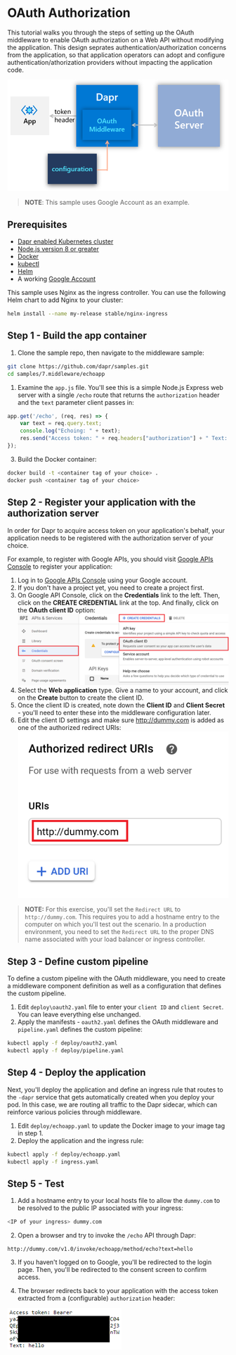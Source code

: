 # OAuth Authorization

This tutorial walks you through the steps of setting up the OAuth middleware to enable OAuth authorization on a Web API without modifying the application. This design seprates authentication/authorization concerns from the application, so that application operators can adopt and configure authentication/athorization providers without impacting the application code.

![Architecture Diagram](./img/Architecture_Diagram.png)

> **NOTE**: This sample uses Google Account as an example. 

## Prerequisites

- [Dapr enabled Kubernetes cluster](https://github.com/dapr/docs/blob/master/getting-started/environment-setup.md#installing-dapr-on-a-kubernetes-cluster)
- [Node.js version 8 or greater](https://nodejs.org/en/)
- [Docker](https://docs.docker.com/)
- [kubectl](https://kubernetes.io/docs/tasks/tools/install-kubectl/)
- [Helm](https://github.com/helm/helm)
- A working [Google Account](https://accounts.google.com)

This sample uses Nginx as the ingress controller. You can use the following Helm chart to add Nginx to your cluster:

```bash
helm install --name my-release stable/nginx-ingress
```

## Step 1 - Build the app container

1. Clone the sample repo, then navigate to the middleware sample:
```bash
git clone https://github.com/dapr/samples.git
cd samples/7.middleware/echoapp
```
1. Examine the ```app.js``` file. You'll see this is a simple Node.js Express web server with a single ```/echo``` route that returns the ```authorization``` header and the ```text``` parameter client passes in:

```javascript
app.get('/echo', (req, res) => {
    var text = req.query.text;
    console.log("Echoing: " + text);
    res.send("Access token: " + req.headers["authorization"] + " Text: " + text)
});
```
3. Build the Docker container:

```bash
docker build -t <container tag of your choice> .
docker push <container tag of your choice>
```

## Step 2 - Register your application with the authorization server

In order for Dapr to acquire access token on your application's behalf, your application needs to be registered with the authorization server of your choice. 

For example, to register with Google APIs, you should visit [Google APIs Console](https://console.developers.google.com) to register your application:

1. Log in to [Google APIs Console](https://console.developers.google.com) using your Google account.
2. If you don't have a project yet, you need to create a project first.
3. On Google API Console, click on the **Credentials** link to the left. Then, click on the **CREATE CREDENTIAL** link at the top. And finally, click on the **OAuth client ID** option:
   ![API console](img/google-console.png)
4. Select the **Web application** type. Give a name to your account, and click on the **Create** button to create the client ID.
5. Once the client ID is created, note down the **Client ID** and **Client Secret** - you'll need to enter these into the middleware configuration later.
6. Edit the client ID settings and make sure http://dummy.com is added as one of the authorized redirect URIs:
  ![Dummy.com](img/google-dummy.png)
  
> **NOTE:** For this exercise, you'll set the ```Redirect URL``` to ```http://dummy.com```. This requires you to add a hostname entry to the computer on which you'll test out the scenario. In a production environment, you need to set the ```Redirect URL``` to the proper DNS name associated with your load balancer or ingress controller.


## Step 3 - Define custom pipeline

To define a custom pipeline with the OAuth middleware, you need to create a middleware component definition as well as a configuration that defines the custom pipeline.

1. Edit ```deploy\oauth2.yaml``` file to enter your ```client ID``` and ```client Secret```. You can leave everything else unchanged.
2. Apply the manifests - ```oauth2.yaml``` defines the OAuth middleware and ```pipeline.yaml``` defines the custom pipeline:
```bash
kubectl apply -f deploy/oauth2.yaml
kubectl apply -f deploy/pipeline.yaml
```

## Step 4 - Deploy the application
Next, you'll deploy the application and define an ingress rule that routes to the ```-dapr``` service that gets automatically created when you deploy your pod. In this case, we are routing all traffic to the Dapr sidecar, which can reinforce various policies through middleware.

1. Edit ```deploy/echoapp.yaml``` to update the Docker image to your image tag in step 1.
2. Deploy the application and the ingress rule:
```bash
kubectl apply -f deploy/echoapp.yaml
kubectl apply -f ingress.yaml
```
## Step 5 - Test

1. Add a hostname entry to your local hosts file to allow the ```dummy.com``` to be resolved to the public IP associated with your ingress:

```bash
<IP of your ingress> dummy.com
```

2. Open a browser and try to invoke the ```/echo``` API through Dapr:

```
http://dummy.com/v1.0/invoke/echoapp/method/echo?text=hello
```
3. If you haven't logged on to Google, you'll be redirected to the login page. Then, you'll be redirected to the consent screen to confirm access.

4. The browser redirects back to your application with the access token extracted from a (configurable) ```authorization``` header:

![Web Page](./img/webpage.png)